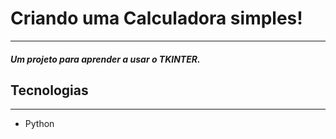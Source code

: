 # **Criando uma Calculadora simples!**
---
##### Um projeto para aprender a usar o TKINTER.

## **Tecnologias**
---
- Python 
 
